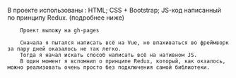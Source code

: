 В проекте использованы : 
HTML;
CSS + Bootstrap;
JS-код написанный по принципу Redux. (подробнее ниже)

        Проект выложу на gh-pages

        Сначала я пытался написать всё на Vue, но впахиваться во фреймворк за пару дней оказалось не так легко. 
        Тогда я начал искать способ написать всё на нативном JS.
        В один момент я вспомнил о принципе Redux, который, как окзалось, можно реализовать очень просто без подключения самой библиотеки. 
        

